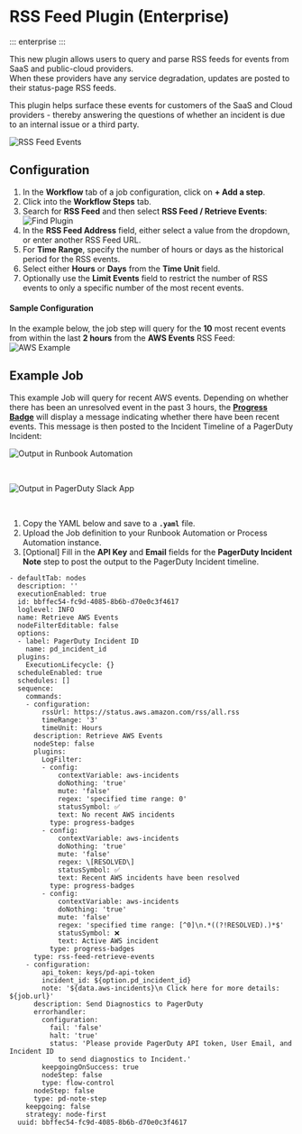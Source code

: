 # RSS Feed Plugin (Enterprise)
::: enterprise
:::

This new plugin allows users to query and parse RSS feeds for events from SaaS and public-cloud providers.  
When these providers have any service degradation, updates are posted to their status-page RSS feeds.

This plugin helps surface these events for customers of the SaaS and Cloud providers - thereby answering the questions of whether an incident is due to an internal issue or a third party.

![RSS Feed Events](@assets/img/rss-feed-output.png)<br>

## Configuration

1. In the **Workflow** tab of a job configuration, click on **+ Add a step**.
2. Click into the **Workflow Steps** tab.
3. Search for **RSS Feed** and then select **RSS Feed / Retrieve Events**:
![Find Plugin](@assets/img/rss-feed-find-plugin.png)<br>
4. In the **RSS Feed Address** field, either select a value from the dropdown, or enter another RSS Feed URL.
5. For **Time Range**, specify the number of hours or days as the historical period for the RSS events.
6. Select either **Hours** or **Days** from the **Time Unit** field.
7. Optionally use the **Limit Events** field to restrict the number of RSS events to only a specific number of the most recent events.

#### Sample Configuration
In the example below, the job step will query for the **10** most recent events from within the last **2 hours** from the **AWS Events** RSS Feed:
![AWS Example](@assets/img/rss-feed-aws-example.png)<br>

## Example Job

This example Job will query for recent AWS events.  Depending on whether there has been an unresolved event in the past 3 hours, the [**Progress Badge**](/manual/log-filters/progress-badge.html)
will display a message indicating whether there have been recent events.  This message is then posted to the Incident Timeline of a PagerDuty Incident:

![Output in Runbook Automation](@assets/img/rss-feed-output-in-rba.png)

<br>

![Output in PagerDuty Slack App](@assets/img/rss-feed-output-in-slack.png)

<br>

1. Copy the YAML below and save to a **`.yaml`** file.  
2. Upload the Job definition to your Runbook Automation or Process Automation instance.
3. [Optional] Fill in the **API Key** and **Email** fields for the **PagerDuty Incident Note** step to post the output to the PagerDuty Incident timeline.

```
- defaultTab: nodes
  description: ''
  executionEnabled: true
  id: bbffec54-fc9d-4085-8b6b-d70e0c3f4617
  loglevel: INFO
  name: Retrieve AWS Events
  nodeFilterEditable: false
  options:
  - label: PagerDuty Incident ID
    name: pd_incident_id
  plugins:
    ExecutionLifecycle: {}
  scheduleEnabled: true
  schedules: []
  sequence:
    commands:
    - configuration:
        rssUrl: https://status.aws.amazon.com/rss/all.rss
        timeRange: '3'
        timeUnit: Hours
      description: Retrieve AWS Events
      nodeStep: false
      plugins:
        LogFilter:
        - config:
            contextVariable: aws-incidents
            doNothing: 'true'
            mute: 'false'
            regex: 'specified time range: 0'
            statusSymbol: ✅
            text: No recent AWS incidents
          type: progress-badges
        - config:
            contextVariable: aws-incidents
            doNothing: 'true'
            mute: 'false'
            regex: \[RESOLVED\]
            statusSymbol: ✅
            text: Recent AWS incidents have been resolved
          type: progress-badges
        - config:
            contextVariable: aws-incidents
            doNothing: 'true'
            mute: 'false'
            regex: 'specified time range: [^0]\n.*((?!RESOLVED).)*$'
            statusSymbol: ❌
            text: Active AWS incident
          type: progress-badges
      type: rss-feed-retrieve-events
    - configuration:
        api_token: keys/pd-api-token
        incident_id: ${option.pd_incident_id}
        note: '${data.aws-incidents}\n Click here for more details: ${job.url}'
      description: Send Diagnostics to PagerDuty
      errorhandler:
        configuration:
          fail: 'false'
          halt: 'true'
          status: 'Please provide PagerDuty API token, User Email, and Incident ID
            to send diagnostics to Incident.'
        keepgoingOnSuccess: true
        nodeStep: false
        type: flow-control
      nodeStep: false
      type: pd-note-step
    keepgoing: false
    strategy: node-first
  uuid: bbffec54-fc9d-4085-8b6b-d70e0c3f4617
```
